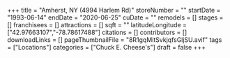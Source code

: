 +++
title = "Amherst, NY (4994 Harlem Rd)"
storeNumber = ""
startDate = "1993-06-14"
endDate = "2020-06-25"
cuDate = ""
remodels = []
stages = []
franchisees = []
attractions = []
sqft = ""
latitudeLongitude = ["42.97663107","-78.78617488"]
citations = []
contributors = []
downloadLinks = []
pageThumbnailFile = "8R1gqMitSvkjqfsGljSU.avif"
tags = ["Locations"]
categories = ["Chuck E. Cheese's"]
draft = false
+++

